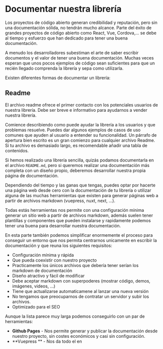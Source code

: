 # Documentar nuestra librería

Los proyectos de código abierto generan credibilidad y reputación, pero sin una documentación sólida, no tendrán mucho alcance. Parte del éxito de grandes proyectos de código abierto como React, Vue, Cordova,... se debe al tiempo y esfuerzo que han dedicado para tener una buena documentación.

A menudo los desarrolladores subestiman el arte de saber escribir documentos y el valor de tener una buena documentación. Muchas veces esperan que unos pocos ejemplos de código sean suficientes para que un recién llegado comprenda la librería y sepa como utilizarla.

Existen diferentes formas de documentar un librería:

## Readme

El archivo readme ofrece el primer contacto con los potenciales usuarios de nuestra librería. Debe ser breve e informativo para ayudarnos a vender nuestra librería.

Comience describiendo como puede ayudar la librería a los usuarios y que problemas resuelve. Puedes dar algunos ejemplos de casos de uso comunes que ayuden al usuario a entender su funcionalidad. Un párrafo de apertura bien escrito es un gran comienzo para cualquier archivo Readme. Si tu archivo es demasiado largo, es recomendable añadir una tabla de contenidos.

Si hemos realizado una librería sencilla, quizás podamos documentarla en el archivo `README.md`, pero si queremos realizar una documentación más completa con un diseño propio, deberemos desarrollar nuestra propia página de documentación.

Dependiendo del tiempo y las ganas que tengas, puedes optar por hacerte una página web desde cero con la documentación de tu librería o utilizar alguna de las muchas herramientas que existen para generar páginas web a partir de archivos markdown (vuepress, nuxt, next, ...).

Todas estás herramientas nos permite con una configuración mínima generar un sitio web a partir de archivos markdown, además suelen tener plantillas y componentes que pueden instalarse y rapidamente podemos tener una buena para desarrollar nuestra documentación.

En esta parte también podemos simplificar enormemente el proceso para conseguir un entorno que nos permita centrarnos unicamente en escribir la documentación y que reuna los siguientes requisitos:

- Configuración mínima y rápida
- Que pueda coexistir con nuestro proyecto
- Practicamente los únicos archivos que debería tener serían los markdown de documentación
- Diseño atractivo y fácil de modificar
- Debe aceptar markdown con superpoderes (mostrar código, demos, imágenes, videos, ...)
- Tiene que actualizarse automaticamene al lanzar una nueva versión
- No tengamos que preocuparnos de contratar un servidor y subir los archivos.
- Optimizado para el SEO

Aunque la lista parece muy larga podemos conseguirlo con un par de herramientas:

- **Github Pages** - Nos permite generar y publicar la documentación desde nuestro proyecto, sin costes económicos y casi sin configuración.
- **Vuepress ** - Nos da todo el en

